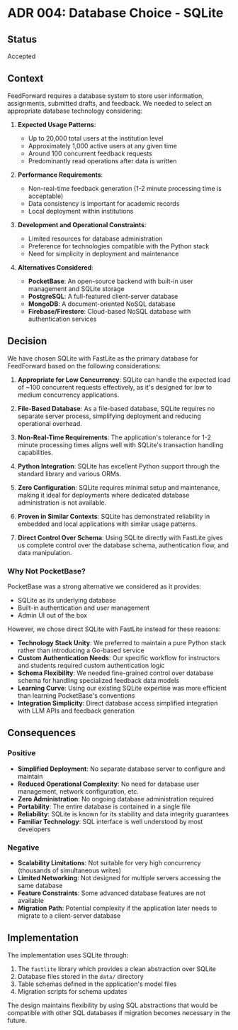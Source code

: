 # ADR 004: Database Choice - SQLite

## Status

Accepted

## Context

FeedForward requires a database system to store user information, assignments, submitted drafts, and feedback. We needed to select an appropriate database technology considering:

1. **Expected Usage Patterns**:
   - Up to 20,000 total users at the institution level
   - Approximately 1,000 active users at any given time
   - Around 100 concurrent feedback requests
   - Predominantly read operations after data is written

2. **Performance Requirements**:
   - Non-real-time feedback generation (1-2 minute processing time is acceptable)
   - Data consistency is important for academic records
   - Local deployment within institutions

3. **Development and Operational Constraints**:
   - Limited resources for database administration
   - Preference for technologies compatible with the Python stack
   - Need for simplicity in deployment and maintenance

4. **Alternatives Considered**:
   - **PocketBase**: An open-source backend with built-in user management and SQLite storage
   - **PostgreSQL**: A full-featured client-server database
   - **MongoDB**: A document-oriented NoSQL database
   - **Firebase/Firestore**: Cloud-based NoSQL database with authentication services

## Decision

We have chosen SQLite with FastLite as the primary database for FeedForward based on the following considerations:

1. **Appropriate for Low Concurrency**: SQLite can handle the expected load of ~100 concurrent requests effectively, as it's designed for low to medium concurrency applications.

2. **File-Based Database**: As a file-based database, SQLite requires no separate server process, simplifying deployment and reducing operational overhead.

3. **Non-Real-Time Requirements**: The application's tolerance for 1-2 minute processing times aligns well with SQLite's transaction handling capabilities.

4. **Python Integration**: SQLite has excellent Python support through the standard library and various ORMs.

5. **Zero Configuration**: SQLite requires minimal setup and maintenance, making it ideal for deployments where dedicated database administration is not available.

6. **Proven in Similar Contexts**: SQLite has demonstrated reliability in embedded and local applications with similar usage patterns.

7. **Direct Control Over Schema**: Using SQLite directly with FastLite gives us complete control over the database schema, authentication flow, and data manipulation.

### Why Not PocketBase?

PocketBase was a strong alternative we considered as it provides:
- SQLite as its underlying database
- Built-in authentication and user management
- Admin UI out of the box

However, we chose direct SQLite with FastLite instead for these reasons:
- **Technology Stack Unity**: We preferred to maintain a pure Python stack rather than introducing a Go-based service
- **Custom Authentication Needs**: Our specific workflow for instructors and students required custom authentication logic
- **Schema Flexibility**: We needed fine-grained control over database schema for handling specialized feedback data models
- **Learning Curve**: Using our existing SQLite expertise was more efficient than learning PocketBase's conventions
- **Integration Simplicity**: Direct database access simplified integration with LLM APIs and feedback generation

## Consequences

### Positive

- **Simplified Deployment**: No separate database server to configure and maintain
- **Reduced Operational Complexity**: No need for database user management, network configuration, etc.
- **Zero Administration**: No ongoing database administration required
- **Portability**: The entire database is contained in a single file
- **Reliability**: SQLite is known for its stability and data integrity guarantees
- **Familiar Technology**: SQL interface is well understood by most developers

### Negative

- **Scalability Limitations**: Not suitable for very high concurrency (thousands of simultaneous writes)
- **Limited Networking**: Not designed for multiple servers accessing the same database
- **Feature Constraints**: Some advanced database features are not available
- **Migration Path**: Potential complexity if the application later needs to migrate to a client-server database

## Implementation

The implementation uses SQLite through:

1. The `fastlite` library which provides a clean abstraction over SQLite
2. Database files stored in the `data/` directory
3. Table schemas defined in the application's model files
4. Migration scripts for schema updates

The design maintains flexibility by using SQL abstractions that would be compatible with other SQL databases if migration becomes necessary in the future.